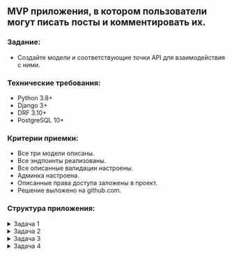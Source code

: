 ## MVP приложения, в котором пользователи могут писать посты и комментировать их.

### Задание:

- Создайте модели и соответствующие точки API для взаимодействия с ними.

### Технические требования:

- Python 3.8+
- Django 3+
- DRF 3.10+
- PostgreSQL 10+

### Критерии приемки:

- Все три модели описаны.
- Все эндпоинты реализованы.
- Все описанные валидации настроены.
- Админка настроена.
- Описанные права доступа заложены в проект.
- Решение выложено на github.com.

### Структура приложения:

<details>
<summary>Задача 1</summary>

**МОДЕЛИ**

**Модель пользователя**

- логин
- пароль
- номер
- дата рождения
- дата создания
- дата редактирования

**Модель поста**

- заголовок
- текст
- изображение (если есть)
- автор
- комментарии
- дата создания
- дата редактирования

**Модель комментария**

- автор
- текст
- дата создания
- дата редактирования

**Примечание**: связи между моделями определите самостоятельно.
</details>

<details>
<summary>Задача 2</summary>

**ЭНДПОИНТЫ**

Реализуйте CRUD для каждой модели.

**Пользователь**:

- CREATE: все пользователи (регистрация).
- READ: администратор/авторизованные пользователи.
- UPDATE: администратор/пользователь может редактировать только себя./
- DELETE: администратор.

**Пост**:

- CREATE: авторизованные пользователи.
- READ: все пользователи.
- UPDATE: администратор/пользователь может редактировать только себя.
- DELETE: администратор/пользователь может удалять свои посты.

**Комментарий**:

- CREATE: авторизованные пользователи.
- READ: все пользователи.
- UPDATE: администратор/пользователь может редактировать только себя.
- DELETE: администратор/пользователь может удалять свои комментарии.

</details>

<details>
<summary>Задача 3</summary>

**ВАЛИДАТОРЫ**

**Модель пользователя**

Реализуйте валидатор для пароля (должен быть не менее 8 символов, должен включать цифры).  
Реализуйте валидатор для почты (разрешены домены: mail.ru, yandex.ru).

**Модель поста**

Реализуйте проверку того, что автор поста достиг возраста 18 лет.  
Реализуйте проверку, что автор в заголовок не вписал запрещенные слова: ерунда, глупость, чепуха.
</details>

<details>

<summary>Задача 4</summary>

**АДМИН. ПАНЕЛЬ**

Добавьте в объекте поста ссылку на автора.  
Добавьте фильтр по дате создания поста.
</details>